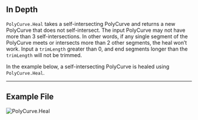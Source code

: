 ## In Depth
`PolyCurve.Heal` takes a self-intersecting PolyCurve and returns a new PolyCurve that does not self-intersect. The input PolyCurve may not have more than 3 self-intersections. In other words, if any single segment of the PolyCurve meets or intersects more than 2 other segments, the heal won’t work. Input a `trimLength` greater than 0, and end segments longer than the `trimLength` will not be trimmed.

In the example below, a self-intersecting PolyCurve is healed using `PolyCurve.Heal`.
___
## Example File

![PolyCurve.Heal](./Autodesk.DesignScript.Geometry.PolyCurve.Heal_img.jpg)
